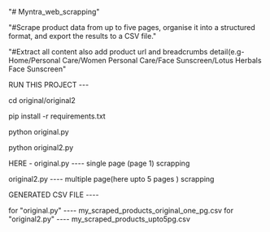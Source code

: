 "# Myntra_web_scrapping" 

"#Scrape product data from up to five pages, organise it into a structured format, and export the results to a CSV file."

"#Extract all content also add product url and breadcrumbs detail(e.g- Home/Personal Care/Women Personal Care/Face Sunscreen/Lotus Herbals Face Sunscreen"

RUN THIS PROJECT ---

cd original/original2

pip install -r requirements.txt

python original.py

python original2.py


HERE - 
original.py ---- single page (page 1) scrapping

original2.py ---- multiple page(here upto 5 pages ) scrapping

GENERATED CSV FILE ----

for "original.py" ----  my_scraped_products_original_one_pg.csv
for "original2.py" ----  my_scraped_products_upto5pg.csv
  
